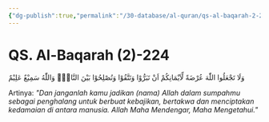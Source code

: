 ```yaml
---
{"dg-publish":true,"permalink":"/30-database/al-quran/qs-al-baqarah-2-224/"}
---
```



# QS. Al-Baqarah (2)-224
وَلَا تَجْعَلُوا اللّٰهَ عُرْضَةً لِّاَيْمَانِكُمْ اَنْ تَبَرُّوْا وَتَتَّقُوْا وَتُصْلِحُوْا بَيْنَ النَّاسِۗ وَاللّٰهُ سَمِيْعٌ عَلِيْمٌ 

Artinya: *"Dan janganlah kamu jadikan (nama) Allah dalam sumpahmu sebagai penghalang untuk berbuat kebajikan, bertakwa dan menciptakan kedamaian di antara manusia. Allah Maha Mendengar, Maha Mengetahui."*
